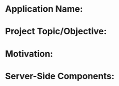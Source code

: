 # **Application Name:**
## 
# **Project Topic/Objective:**
##
# **Motivation:**
##
# **Server-Side Components:**
